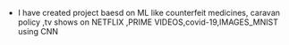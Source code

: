 * I have created project baesd on ML like counterfeit medicines, caravan policy ,tv shows on NETFLIX ,PRIME VIDEOS,covid-19,IMAGES_MNIST using CNN
